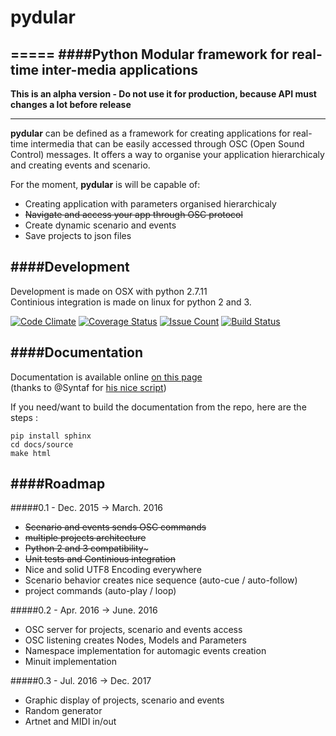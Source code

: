 # pydular
=====
####Python Modular framework for real-time inter-media applications
---

**This is an alpha version - Do not use it for production, because API must changes a lot before release**

---

**pydular** can be defined as a framework for creating applications for real-time intermedia
that can be easily accessed through OSC (Open Sound Control) messages.
It offers a way to organise your application hierarchicaly and creating events and scenario.

For the moment, **pydular** is will be capable of:

-  Creating application with parameters organised hierarchicaly
-  ~~Navigate and access your app through OSC protocol~~
-  Create dynamic scenario and events
-  Save projects to json files

####Development
---
Development is made on OSX with python 2.7.11    
Continious integration is made on linux for python 2 and 3.

[![Code Climate](https://codeclimate.com/github/PixelStereo/pydular/badges/gpa.svg)](https://codeclimate.com/github/PixelStereo/pydular)
[![Coverage Status](https://coveralls.io/repos/github/PixelStereo/pydular/badge.svg?branch=master)](https://coveralls.io/github/PixelStereo/pydular?branch=master)
[![Issue Count](https://codeclimate.com/github/PixelStereo/pydular/badges/issue_count.svg)](https://codeclimate.com/github/PixelStereo/pydular)
[![Build Status](https://travis-ci.org/PixelStereo/pydular.svg?branch=master)](https://travis-ci.org/PixelStereo/pydular)

####Documentation
---
Documentation is available online [on this page](http://pixelstereo.github.io/pydular)    
(thanks to @Syntaf for [his nice script](https://github.com/Syntaf/travis-sphinx))

If you need/want to build the documentation from the repo, here are the steps : 

    pip install sphinx
    cd docs/source
    make html

####Roadmap
---
#####0.1 - Dec. 2015 -> March. 2016
* ~~Scenario and events sends OSC commands~~
* ~~multiple projects architecture~~
* ~~Python 2 and 3 compatibility~~~
* ~~Unit tests and Continious integration~~
* Nice and solid UTF8 Encoding everywhere
* Scenario behavior creates nice sequence (auto-cue / auto-follow)
* project commands (auto-play / loop)

#####0.2 - Apr. 2016 -> June. 2016
* OSC server for projects, scenario and events access
* OSC listening creates Nodes, Models and Parameters
* Namespace implementation for automagic events creation
* Minuit implementation

#####0.3 - Jul. 2016 -> Dec. 2017
* Graphic display of projects, scenario and events
* Random generator
* Artnet and MIDI in/out
